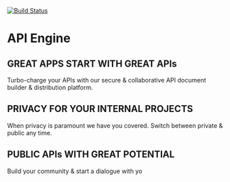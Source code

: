 






[![Build Status](https://secure.travis-ci.org/ApiEngine/apiengine-client.png?branch=master)](http://travis-ci.org/ApiEngine/apiengine-client)


# API Engine

## GREAT APPS START WITH GREAT APIs

Turbo-charge your APIs with our secure & collaborative API document builder & distribution platform.

## PRIVACY FOR YOUR INTERNAL PROJECTS 

When privacy is paramount we have you covered. Switch between private & public any time.

## PUBLIC APIs WITH GREAT POTENTIAL 

Build your community & start a dialogue with yo
